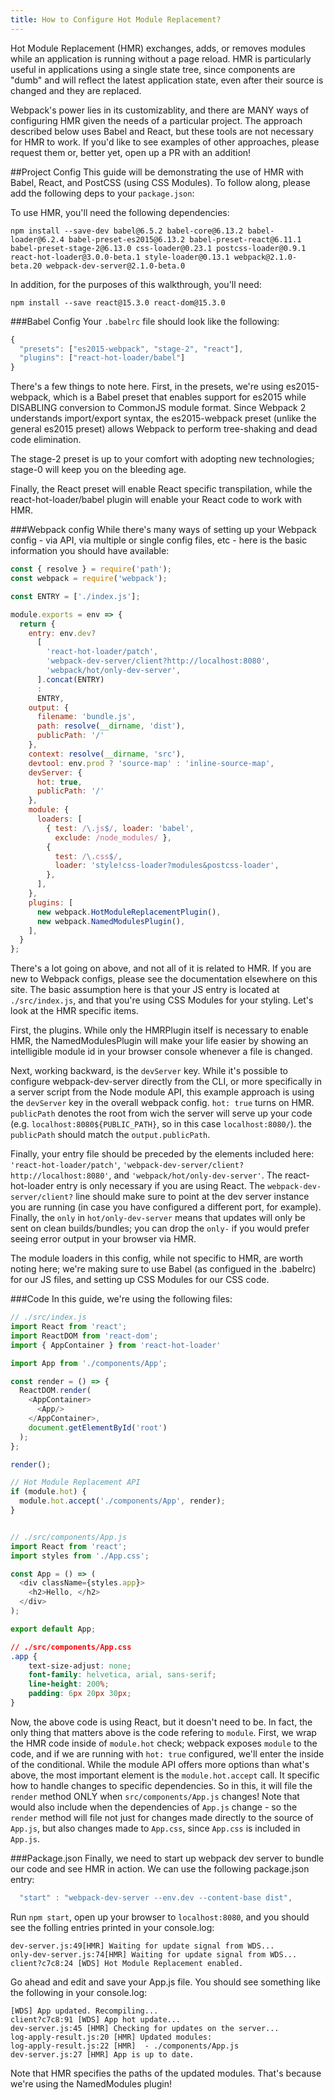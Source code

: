 ```yaml
---
title: How to Configure Hot Module Replacement?
---
```

Hot Module Replacement (HMR) exchanges, adds, or removes modules while an application is running without a page reload. HMR is particularly useful in applications using a single state tree, since components are "dumb" and will reflect the latest application state, even after their source is changed and they are replaced. 

Webpack's power lies in its customizablity, and there are MANY ways of configuring HMR given the needs of a particular project. The approach described below uses Babel and React, but these tools are not necessary for HMR to work. If you'd like to see examples of other approaches, please request them or, better yet, open up a PR with an addition! 

##Project Config
This guide will be demonstrating the use of HMR with Babel, React, and PostCSS (using CSS Modules). To follow along, please add the following deps to your `package.json`:

To use HMR, you'll need the following dependencies:

```shell
npm install --save-dev babel@6.5.2 babel-core@6.13.2 babel-loader@6.2.4 babel-preset-es2015@6.13.2 babel-preset-react@6.11.1 babel-preset-stage-2@6.13.0 css-loader@0.23.1 postcss-loader@0.9.1 react-hot-loader@3.0.0-beta.1 style-loader@0.13.1 webpack@2.1.0-beta.20 webpack-dev-server@2.1.0-beta.0
```

In addition, for the purposes of this walkthrough, you'll need:

```shell
npm install --save react@15.3.0 react-dom@15.3.0 
```


###Babel Config
Your `.babelrc` file should look like the following:

```js
{
  "presets": ["es2015-webpack", "stage-2", "react"],
  "plugins": ["react-hot-loader/babel"]
}
```

There's a few things to note here. First, in the presets, we're using es2015-webpack, which is a Babel preset that enables support for es2015 while DISABLING conversion to CommonJS module format. Since Webpack 2 understands import/export syntax, the es2015-webpack preset (unlike the general es2015 preset) allows Webpack to perform tree-shaking and dead code elimination.

The stage-2 preset is up to your comfort with adopting new technologies; stage-0 will keep you on the bleeding age.

Finally, the React preset will enable React specific transpilation, while the react-hot-loader/babel plugin will enable your React code to work with HMR.

###Webpack config
While there's many ways of setting up your Webpack config - via API, via multiple or single config files, etc - here is the basic information you should have available:

```js
const { resolve } = require('path');
const webpack = require('webpack');

const ENTRY = ['./index.js'];

module.exports = env => {
  return {
    entry: env.dev?
      [
        'react-hot-loader/patch',
        'webpack-dev-server/client?http://localhost:8080',
        'webpack/hot/only-dev-server',
      ].concat(ENTRY)
      :
      ENTRY,
    output: {
      filename: 'bundle.js',
      path: resolve(__dirname, 'dist'),
      publicPath: '/'
    },
    context: resolve(__dirname, 'src'),
    devtool: env.prod ? 'source-map' : 'inline-source-map',
    devServer: {
      hot: true,
      publicPath: '/'
    },
    module: {
      loaders: [
        { test: /\.js$/, loader: 'babel',
          exclude: /node_modules/ },
        {
          test: /\.css$/,
          loader: 'style!css-loader?modules&postcss-loader',
        },
      ],
    },
    plugins: [
      new webpack.HotModuleReplacementPlugin(),
      new webpack.NamedModulesPlugin(),
    ],
  }
};
```

There's a lot going on above, and not all of it is related to HMR. If you are new to Webpack configs, please see the documentation elsewhere on this site. The basic assumption here is that your JS entry is located at `./src/index.js`, and that you're using CSS Modules for your styling. Let's look at the HMR specific items.

First, the plugins. While only the HMRPlugin itself is necessary to enable HMR, the NamedModulesPlugin will make your life easier by showing an intelligible module id in your browser console whenever a file is changed.

Next, working backward, is the `devServer` key. While it's possible to configure webpack-dev-server directly from the CLI, or more specifically in a server script from the Node module API, this example approach is using the `devServer` key in the overall webpack config. `hot: true` turns on HMR. `publicPath` denotes the root from wich the server will serve up your code (e.g. `localhost:8080${PUBLIC_PATH}`, so in this case `localhost:8080/`). the `publicPath` should match the `output.publicPath`.

Finally, your entry file should be preceded by the elements included here: `'react-hot-loader/patch'`, `'webpack-dev-server/client?http://localhost:8080'`, and `'webpack/hot/only-dev-server'`. The react-hot-loader entry is only necessary if you are using React. The `webpack-dev-server/client?` line should make sure to point at the dev server instance you are running (in case you have configured a different port, for example). Finally, the `only` in `hot/only-dev-server` means that updates will only be sent on clean builds/bundles; you can drop the `only-` if you would prefer seeing error output in your browser via HMR.

The module loaders in this config, while not specific to HMR, are worth noting here; we're making sure to use Babel (as configued in the .babelrc) for our JS files, and setting up CSS Modules for our CSS code.

###Code
In this guide, we're using the following files:

```js
// ./src/index.js
import React from 'react';
import ReactDOM from 'react-dom';
import { AppContainer } from 'react-hot-loader'

import App from './components/App';

const render = () => {
  ReactDOM.render(
    <AppContainer>
      <App/>
    </AppContainer>,
    document.getElementById('root')
  );
};

render();

// Hot Module Replacement API
if (module.hot) {
  module.hot.accept('./components/App', render);
}


// ./src/components/App.js
import React from 'react';
import styles from './App.css';

const App = () => (
  <div className={styles.app}>
    <h2>Hello, </h2>
  </div>
);

export default App;
```

```css
// ./src/components/App.css
.app {
    text-size-adjust: none;
    font-family: helvetica, arial, sans-serif;
    line-height: 200%;
    padding: 6px 20px 30px;
}
```

Now, the above code is using React, but it doesn't need to be. In fact, the only thing that matters above is the code refering to `module`. First, we wrap the HMR code inside of `module.hot` check; webpack exposes `module` to the code, and if we are running with `hot: true` configured, we'll enter the inside of the conditional. While the module API offers more options than what's above, the most important element is the `module.hot.accept` call. It specific how to handle changes to specific dependencies. So in this, it will file the `render` method ONLY when `src/components/App.js` changes! Note that would also include when the dependencies of `App.js` change - so the `render` method will file not just for changes made directly to the source of `App.js`, but also changes made to `App.css`, since `App.css` is included in `App.js`.

###Package.json
Finally, we need to start up webpack dev server to bundle our code and see HMR in action. We can use the following package.json entry:

```js
  "start" : "webpack-dev-server --env.dev --content-base dist",
```

Run `npm start`, open up your browser to `localhost:8080`, and you should see the folling entries printed in your console.log:
``` 
dev-server.js:49[HMR] Waiting for update signal from WDS...
only-dev-server.js:74[HMR] Waiting for update signal from WDS...
client?c7c8:24 [WDS] Hot Module Replacement enabled.
```

Go ahead and edit and save your App.js file. You should see something like the following in your console.log:

```
[WDS] App updated. Recompiling...
client?c7c8:91 [WDS] App hot update...
dev-server.js:45 [HMR] Checking for updates on the server...
log-apply-result.js:20 [HMR] Updated modules:
log-apply-result.js:22 [HMR]  - ./components/App.js
dev-server.js:27 [HMR] App is up to date.
```
Note that HMR specifies the paths of the updated modules. That's because we're using the NamedModules plugin!


